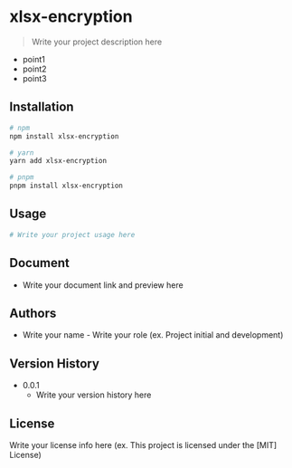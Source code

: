 
# xlsx-encryption

> Write your project description here

- point1
- point2
- point3

## Installation

```bash
# npm
npm install xlsx-encryption

# yarn
yarn add xlsx-encryption

# pnpm
pnpm install xlsx-encryption
```

## Usage

```bash
# Write your project usage here
```

## Document

- Write your document link and preview here

## Authors

- Write your name - Write your role (ex. Project initial and development)

## Version History

- 0.0.1
  - Write your version history here

## License

Write your license info here (ex. This project is licensed under the [MIT] License)
